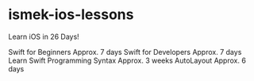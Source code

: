 # ismek-ios-lessons
Learn iOS in 26 Days!

Swift for Beginners Approx. 7 days
Swift for Developers Approx. 7 days
Learn Swift Programming Syntax Approx. 3 weeks
AutoLayout Approx. 6 days
